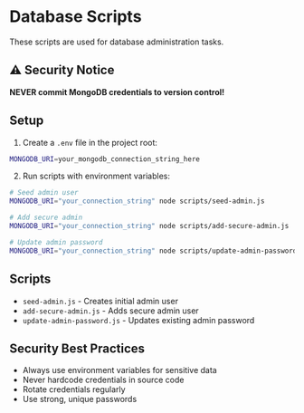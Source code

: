 # Database Scripts

These scripts are used for database administration tasks.

## ⚠️ Security Notice

**NEVER commit MongoDB credentials to version control!**

## Setup

1. Create a `.env` file in the project root:
```bash
MONGODB_URI=your_mongodb_connection_string_here
```

2. Run scripts with environment variables:
```bash
# Seed admin user
MONGODB_URI="your_connection_string" node scripts/seed-admin.js

# Add secure admin
MONGODB_URI="your_connection_string" node scripts/add-secure-admin.js

# Update admin password
MONGODB_URI="your_connection_string" node scripts/update-admin-password.js
```

## Scripts

- `seed-admin.js` - Creates initial admin user
- `add-secure-admin.js` - Adds secure admin user
- `update-admin-password.js` - Updates existing admin password

## Security Best Practices

- Always use environment variables for sensitive data
- Never hardcode credentials in source code
- Rotate credentials regularly
- Use strong, unique passwords
